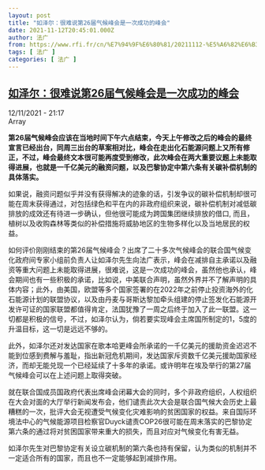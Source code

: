 ```yaml
---
layout: post
title: "如泽尔：很难说第26届气候峰会是一次成功的峰会"
date: 2021-11-12T20:45:01.000Z
author: 法广
from: https://www.rfi.fr/cn/%E7%94%9F%E6%80%81/20211112-%E5%A6%82%E6%B3%BD%E5%B0%94-%E5%BE%88%E9%9A%BE%E8%AF%B4%E7%AC%AC26%E5%B1%8A%E6%B0%94%E5%80%99%E5%B3%B0%E4%BC%9A%E6%98%AF%E4%B8%80%E6%AC%A1%E6%88%90%E5%8A%9F%E7%9A%84%E5%B3%B0%E4%BC%9A
tags: [ 法广 ]
categories: [ 法广 ]
---
```

<!--1636749901000-->
[如泽尔：很难说第26届气候峰会是一次成功的峰会](https://www.rfi.fr/cn/%E7%94%9F%E6%80%81/20211112-%E5%A6%82%E6%B3%BD%E5%B0%94-%E5%BE%88%E9%9A%BE%E8%AF%B4%E7%AC%AC26%E5%B1%8A%E6%B0%94%E5%80%99%E5%B3%B0%E4%BC%9A%E6%98%AF%E4%B8%80%E6%AC%A1%E6%88%90%E5%8A%9F%E7%9A%84%E5%B3%B0%E4%BC%9A)
------

<div>
<div>12/11/2021 - 21:17</div>Array<p><strong>                    第26届气候峰会应该在当地时间下午六点结束，今天上午修改之后的峰会的最终宣言已经出台，同周三出台的草案相对比，峰会在走出化石能源问题上又所有修正，不过，峰会最终文本很可能再度受到修改，此次峰会在两大重要议题上未能取得进展，也就是一千亿美元的融资问题，以及巴黎协定中第六条有关碳补偿机制的具体落实。                </strong></p><div >                    <p>如果说，融资问题似乎并没有获得解决的迹象的话，引发争议的碳补偿机制却很可能在周末获得通过，对包括绿色和平在内的非政府组织来说，碳补偿机制对减低碳排放的成效还有待进一步确认，但他很可能成为跨国集团继续排放的借口, 而且，植树以及收购森林等类似的补偿措施将威胁地区的生物多样化以及当地居民的权益。</p><p>如何评价刚刚结束的第26届气候峰会？出席了二十多次气候峰会的联合国气候变化政府间专家小组前负责人让如泽尔先生向法广表示，峰会在减排自主承诺以及融资等重大问题上未能取得进展，很难说，这是一次成功的峰会，虽然他也承认，峰会期间也有一些积极的承诺，比如说，中美联合声明，虽然外界并不了解声明的具体内容；此外，由美国，欧盟等多个国家签署的在2022年之前停止投资海外的化石能源计划的联盟协议，以及由丹麦与哥斯达黎加牵头组建的停止签发化石能源开发许可证的国家联盟都值得肯定，法国犹豫了一周之后终于加入了此一联盟。这一切都是积极的信号，不过，如泽尔认为，倘若要实现峰会主席国所制定的1，5度的升温目标，这一切是远远不够的。</p><p>此外，如泽尔还对发达国家在歌本哈更峰会所承诺的一千亿美元的援助资金迟迟不能到位感到费解与羞耻，指出新冠危机期间，发达国家斥资数千亿美元援助国家经济，而却无能兑现一个已经延续了十多年的承诺。或许明年在埃及举行的第27届气候峰会可以在上述问题上取得突破。</p><p>就在联合国成员国政府代表出席峰会闭幕大会的同时，多个非政府组织，人权组织在大会对面的大厅举行新闻发布会，他们谴责此次大会是联合国气候大会历史上最糟糕的一次，批评大会无视遭受气候变化灾难影响的贫困国家的权益。来自国际环境法中心的气候能源项目检察官Duyck谴责COP26很可能在周末落实的巴黎协定第六条的通过将对贫困国家带来重大的损失，而且对应对气候变化有害无益。</p><p>如泽尔先生对巴黎协定有关设立碳机制的第六条也持有保留，认为类似的机制并不一定适合所有的国家，而且也不一定能够起到减排作用。</p>                                            <div data-selfpromo-newsletter>    </div>    <div data-selfpromo-app>    </div>                </div>
</div>
